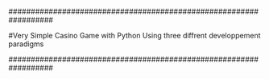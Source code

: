 ##################################################################


#Very Simple Casino Game with Python Using three diffrent developpement paradigms


##################################################################
